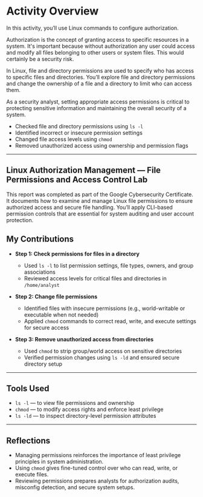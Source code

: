 # Activity Overview
In this activity, you’ll use Linux commands to configure authorization.

Authorization is the concept of granting access to specific resources in a system. It's important because without authorization any user could access and modify all files belonging to other users or system files. This would certainly be a security risk.

In Linux, file and directory permissions are used to specify who has access to specific files and directories. You’ll explore file and directory permissions and change the ownership of a file and a directory to limit who can access them.

As a security analyst, setting appropriate access permissions is critical to protecting sensitive information and maintaining the overall security of a system.
- Checked file and directory permissions using `ls -l`  
- Identified incorrect or insecure permission settings  
- Changed file access levels using `chmod`  
- Removed unauthorized access using ownership and permission flags  

---

## Linux Authorization Management — File Permissions and Access Control Lab

This report was completed as part of the Google Cybersecurity Certificate. It documents how to examine and manage Linux file permissions to ensure authorized access and secure file handling. You’ll apply CLI-based permission controls that are essential for system auditing and user account protection.

## My Contributions

- **Step 1: Check permissions for files in a directory**  
  - Used `ls -l` to list permission settings, file types, owners, and group associations  
  - Reviewed access levels for critical files and directories in `/home/analyst`

- **Step 2: Change file permissions**  
  - Identified files with insecure permissions (e.g., world-writable or executable when not needed)  
  - Applied `chmod` commands to correct read, write, and execute settings for secure access

- **Step 3: Remove unauthorized access from directories**  
  - Used `chmod` to strip group/world access on sensitive directories  
  - Verified permission changes using `ls -ld` and ensured secure directory setup

---

## Tools Used

- `ls -l` — to view file permissions and ownership  
- `chmod` — to modify access rights and enforce least privilege  
- `ls -ld` — to inspect directory-level permission attributes  

---

## Reflections

- Managing permissions reinforces the importance of least privilege principles in system administration.  
- Using `chmod` gives fine-tuned control over who can read, write, or execute files.  
- Reviewing permissions prepares analysts for authorization audits, misconfig detection, and secure system setups.
